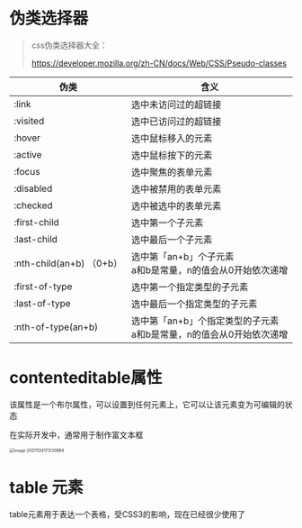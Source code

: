 # 伪类选择器

> css伪类选择器大全：
>
> https://developer.mozilla.org/zh-CN/docs/Web/CSS/Pseudo-classes

| 伪类                     | 含义                                                         |
| ------------------------ | ------------------------------------------------------------ |
| :link                    | 选中未访问过的超链接                                         |
| :visited                 | 选中已访问过的超链接                                         |
| :hover                   | 选中鼠标移入的元素                                           |
| :active                  | 选中鼠标按下的元素                                           |
| :focus                   | 选中聚焦的表单元素                                           |
| :disabled                | 选中被禁用的表单元素                                         |
| :checked                 | 选中被选中的表单元素                                         |
| :first-child             | 选中第一个子元素                                             |
| :last-child              | 选中最后一个子元素                                           |
| :nth-child(an+b) （0+b） | 选中第「an+b」个子元素<br />a和b是常量，n的值会从0开始依次递增 |
| :first-of-type           | 选中第一个指定类型的子元素                                   |
| :last-of-type            | 选中最后一个指定类型的子元素                                 |
| :nth-of-type(an+b)       | 选中第「an+b」个指定类型的子元素<br />a和b是常量，n的值会从0开始依次递增 |

# contenteditable属性

该属性是一个布尔属性，可以设置到任何元素上，它可以让该元素变为可编辑的状态

在实际开发中，通常用于制作富文本框

<img src="/Users/cnmz/Documents/Docs/DuOneClass/01.Html-CSS/.\assets\20211124171231.png" alt="image-20211124171230964" style="zoom:50%;" />

# table 元素

table元素用于表达一个表格，受CSS3的影响，现在已经很少使用了

